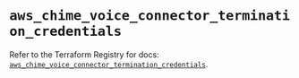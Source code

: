# `aws_chime_voice_connector_termination_credentials`

Refer to the Terraform Registry for docs: [`aws_chime_voice_connector_termination_credentials`](https://registry.terraform.io/providers/hashicorp/aws/5.33.0/docs/resources/chime_voice_connector_termination_credentials).
